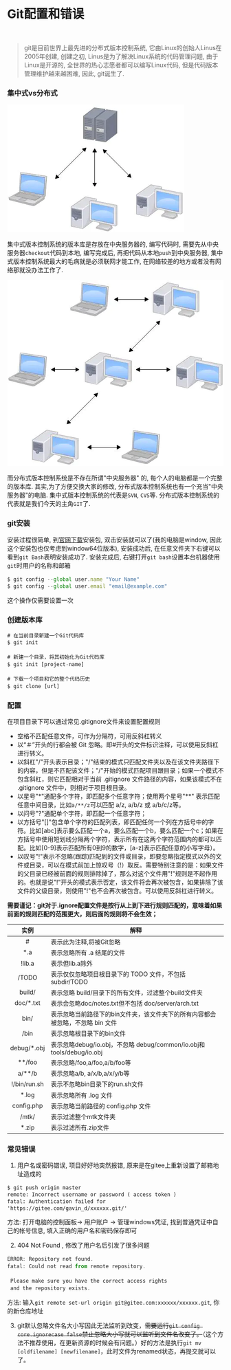 # Git配置和错误
<br >


> git是目前世界上最先进的分布式版本控制系统, 它由Linux的创始人Linus在2005年创建, 创建之初, Linus是为了解决Linux系统的代码管理问题, 由于Linux是开源的, 全世界的热心志愿者都可以编写Linux代码, 但是代码版本管理维护越来越困难, 因此, git诞生了.

### 集中式vs分布式

![](../images/3.png)

集中式版本控制系统的版本库是存放在中央服务器的, 编写代码时, 需要先从中央服务器`checkout`代码到本地, 编写完成后, 再把代码从本地`push`到中央服务器, 集中式版本控制系统最大的毛病就是必须联网才能工作, 在网络较差的地方或者没有网络那就没办法工作了.

![](../images/4.png)

而分布式版本控制系统是不存在所谓"中央服务器" 的, 每个人的电脑都是一个完整的版本库.  其实,为了方便交换大家的修改, 分布式版本控制系统也有一个充当"中央服务器"的电脑.
集中式版本控制系统的代表是`SVN`, `CVS`等.
分布式版本控制系统的代表就是我们今天的主角`GIT`了.

### git安装
安装过程很简单, 到[官网下载](//git-scm.com/downloads)安装包, 双击安装就可以了(我的电脑是window, 因此这个安装包也仅考虑到window64位版本), 安装成功后, 在任意文件夹下右键可以看到`git Bash`表明安装成功了.
安装完成后, 右键打开`git bash`设置本台机器使用`git`时用户的名称和邮箱
```js
$ git config --global user.name "Your Name"
$ git config --global user.email "email@example.com"
```
这个操作仅需要设置一次

### 创建版本库
```js
# 在当前目录新建一个Git代码库
$ git init

# 新建一个目录，将其初始化为Git代码库
$ git init [project-name]

# 下载一个项目和它的整个代码历史
$ git clone [url]
```

### 配置
在项目目录下可以通过常见.gitignore文件来设置配置规则
+ 空格不匹配任意文件，可作为分隔符，可用反斜杠转义
+ 以“＃”开头的行都会被 Git 忽略。即#开头的文件标识注释，可以使用反斜杠进行转义。
+ 以斜杠"/"开头表示目录；"/"结束的模式只匹配文件夹以及在该文件夹路径下的内容，但是不匹配该文件；"/"开始的模式匹配项目跟目录；如果一个模式不包含斜杠，则它匹配相对于当前 .gitignore 文件路径的内容，如果该模式不在 .gitignore 文件中，则相对于项目根目录。
+ 以星号"*"通配多个字符，即匹配多个任意字符；使用两个星号"**" 表示匹配任意中间目录，比如`a/**/z`可以匹配 a/z, a/b/z 或 a/b/c/z等。
+ 以问号"?"通配单个字符，即匹配一个任意字符；
+ 以方括号"[]"包含单个字符的匹配列表，即匹配任何一个列在方括号中的字符。比如[abc]表示要么匹配一个a，要么匹配一个b，要么匹配一个c；如果在方括号中使用短划线分隔两个字符，表示所有在这两个字符范围内的都可以匹配。比如[0-9]表示匹配所有0到9的数字，[a-z]表示匹配任意的小写字母）。
+ 以叹号"!"表示不忽略(跟踪)匹配到的文件或目录，即要忽略指定模式以外的文件或目录，可以在模式前加上惊叹号（!）取反。需要特别注意的是：如果文件的父目录已经被前面的规则排除掉了，那么对这个文件用"!"规则是不起作用的。也就是说"!"开头的模式表示否定，该文件将会再次被包含，如果排除了该文件的父级目录，则使用"!"也不会再次被包含。可以使用反斜杠进行转义。

**需要谨记：git对于.ignore配置文件是按行从上到下进行规则匹配的，意味着如果前面的规则匹配的范围更大，则后面的规则将不会生效；**

| 实例 | 解释 |
| :----: | ---- |
| # | 表示此为注释,将被Git忽略 |
| *.a | 表示忽略所有 .a 结尾的文件 |
| !lib.a | 表示但lib.a除外 |
| /TODO | 表示仅仅忽略项目根目录下的 TODO 文件，不包括 subdir/TODO |
| build/ | 表示忽略 build/目录下的所有文件，过滤整个build文件夹 |
| doc/*.txt | 表示会忽略doc/notes.txt但不包括 doc/server/arch.txt |
| bin/ | 表示忽略当前路径下的bin文件夹，该文件夹下的所有内容都会被忽略，不忽略 bin 文件 |
| /bin | 表示忽略根目录下的bin文件 |
| debug/*.obj | 表示忽略debug/io.obj，不忽略 debug/common/io.obj和tools/debug/io.obj |
| **/foo |  表示忽略/foo,a/foo,a/b/foo等 |
| a/**/b | 表示忽略a/b, a/x/b,a/x/y/b等 |
| !/bin/run.sh | 表示不忽略bin目录下的run.sh文件 |
| *.log | 表示忽略所有 .log 文件 |
| config.php | 表示忽略当前路径的 config.php 文件 |
| /mtk/ | 表示过滤整个mtk文件夹 |
| *.zip | 表示过滤所有.zip文件 |


### 常见错误

1. 用户名或密码错误, 项目好好地突然报错, 原来是在gitee上重新设置了邮箱地址造成的

``` git
$ git push origin master
remote: Incorrect username or password ( access token )
fatal: Authentication failed for 'https://gitee.com/gavin_d/xxxxxx.git/'
```

方法: 打开电脑的控制面板-> 用户账户 -> 管理windows凭证, 找到普通凭证中自己的帐号信息, 填入正确的用户名和密码保存即可

2. 404 Not Found , 修改了用户名后引发了很多问题

``` js
ERROR: Repository not found.
fatal: Could not read from remote repository.

 Please make sure you have the correct access rights
 and the repository exists.
```

方法: 输入`git remote set-url origin git@gitee.com:xxxxxx/xxxxxx.git`, 你的新仓库地址

3. git默认忽略文件名大小写因此无法监听到改变，~~需要运行`git config core.ignorecase false`禁止忽略大小写就可以监听到文件名改变了。~~（这个方法不推荐使用，在更新资源的时候会有问题。）好的方法是执行`git mv [oldfilename] [newfilename]`，此时文件为renamed状态，再提交就可以了。

